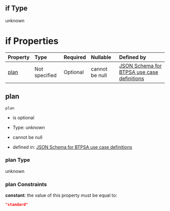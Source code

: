 ## if Type

unknown

# if Properties

| Property      | Type          | Required | Nullable       | Defined by                                                                                                                                                                                                                                  |
| :------------ | :------------ | :------- | :------------- | :------------------------------------------------------------------------------------------------------------------------------------------------------------------------------------------------------------------------------------------ |
| [plan](#plan) | Not specified | Optional | cannot be null | [JSON Schema for BTPSA use case definitions](btpsa-usecase-properties-services-items-allof-1-then-allof-88-then-allof-2-if-properties-plan.md "undefined#/properties/services/items/allOf/1/then/allOf/88/then/allOf/2/if/properties/plan") |

## plan



`plan`

*   is optional

*   Type: unknown

*   cannot be null

*   defined in: [JSON Schema for BTPSA use case definitions](btpsa-usecase-properties-services-items-allof-1-then-allof-88-then-allof-2-if-properties-plan.md "undefined#/properties/services/items/allOf/1/then/allOf/88/then/allOf/2/if/properties/plan")

### plan Type

unknown

### plan Constraints

**constant**: the value of this property must be equal to:

```json
"standard"
```
